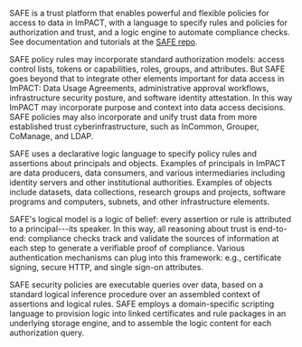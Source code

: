 SAFE is a trust platform that enables powerful and flexible policies for access to data in ImPACT, with a language to specify rules and policies for authorization and trust, and a logic engine to automate compliance checks.  See documentation and tutorials at the [SAFE repo](https://github.com/RENCI-NRIG/SAFE).

SAFE policy rules may incorporate standard authorization models: access control lists, tokens or capabilities, roles, groups, and attributes.   But SAFE goes beyond that to integrate other elements important for data access in ImPACT: Data Usage Agreements, administrative approval workflows, infrastructure security posture, and software identity attestation.  In this way ImPACT may incorporate purpose and context into data access decisions.  SAFE policies may also incorporate and unify trust data from more established trust cyberinfrastructure, such as InCommon, Grouper, CoManage, and LDAP.

SAFE uses a declarative logic language to specify policy rules and assertions about principals and objects.  Examples of principals in ImPACT are data producers, data consumers, and various intermediaries including identity servers and other institutional authorities.   Examples of objects include datasets, data collections, research groups and projects, software programs and computers, subnets, and other infrastructure elements.

SAFE's logical model is a logic of belief: every assertion or rule is attributed to a principal---its speaker.  In this way, all reasoning about trust is end-to-end: compliance checks track and validate the sources of information at each step to generate a verifiable proof of compliance.     Various authentication mechanisms can plug into this framework: e.g., certificate signing, secure HTTP, and single sign-on attributes.

SAFE security policies are executable queries over data, based on a standard logical inference procedure over an assembled context of assertions and logical rules.   SAFE employs a domain-specific scripting language to provision logic into linked certificates and rule packages in an underlying storage engine, and to assemble the logic content for each authorization query. 
